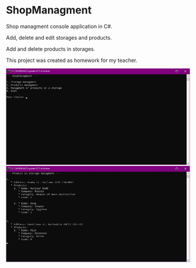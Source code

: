 # ShopManagment

Shop managment console application in C#.

Add, delete and edit storages and products.

Add and delete products in storages.

This project was created as homework for my teacher.

![preview0](./preview0.jpeg)
![preview1](./preview1.jpeg)
